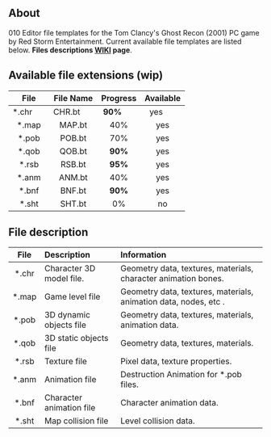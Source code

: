 ## About

010 Editor file templates for the Tom Clancy's Ghost Recon (2001) PC game by Red Storm Entertainment. Current available file templates are listed below.
**Files descriptions [WIKI](https://github.com/AlexKimov/010Editor-Templates-GR/wiki) page**. 

## Available file extensions (wip)

| File         | File Name     | Progress     | Available  |
| :----------: | :-----------: | :----------: | :--------: |
| *.chr        | CHR.bt        | **90%**      | yes        |
| *.map        | MAP.bt        | 40%          | yes        |
| *.pob        | POB.bt        | 70%          | yes        |
| *.qob        | QOB.bt        | **90%**      | yes        |
| *.rsb        | RSB.bt        | **95%**      | yes        |
| *.anm        | ANM.bt        | 40%          | yes        |
| *.bnf        | BNF.bt        | **90%**      | yes        |
| *.sht        | SHT.bt        | 0%           | no         | 

## File description

| File          | Description              | Information | 
| :-----------: | :----------------------- | :----------------------------------------------------------------------- |
| *.chr         | Character 3D model file. | Geometry data, textures, materials, character animation bones.           | 
| *.map         | Game level file          | Geometry data, textures, materials, animation data, nodes, etc .|
| *.pob         | 3D dynamic objects file  | Geometry data, textures, materials, animation data.                           |
| *.qob         | 3D static objects file   | Geometry data, textures, materials.                                      |
| *.rsb         | Texture file             | Pixel data, texture properties.                                          |
| *.anm         | Animation file           | Destruction Animation for *.pob files.                                   |
| *.bnf         | Character animation file | Character animation data.                                                |
| *.sht         | Map collision file       | Level collision data.                                                    |
